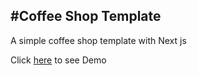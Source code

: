 #Coffee Shop Template
---
A simple coffee shop template with Next js

Click [here](https://mahdiabqari.github.io/Coffee-shop-template/) to see Demo
